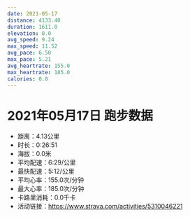 ```yaml
---
date: 2021-05-17
distance: 4133.40
duration: 1611.0
elevation: 0.0
avg_speed: 9.24
max_speed: 11.52
avg_pace: 6.50
max_pace: 5.21
avg_heartrate: 155.0
max_heartrate: 185.0
calories: 0.0
---
```


# 2021年05月17日 跑步数据

- 距离：4.13公里
- 时长：0:26:51
- 海拔：0.0米
- 平均配速：6:29/公里
- 最快配速：5:12/公里
- 平均心率：155.0次/分钟
- 最大心率：185.0次/分钟
- 卡路里消耗：0.0千卡
- 活动链接：https://www.strava.com/activities/5310046221
